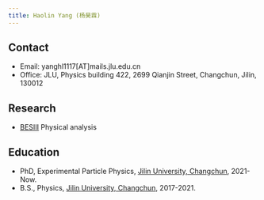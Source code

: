 ```yaml
---
title: Haolin Yang (杨昊霖)
---
```


## Contact
- Email: yanghl1117[AT]mails.jlu.edu.cn
- Office: JLU, Physics building 422, 2699 Qianjin Street, Changchun, Jilin, 130012

## Research
- [BESIII](http://bes3.ihep.ac.cn) Physical analysis

## Education
- PhD, Experimental Particle Physics, [Jilin University, Changchun](http://www.usc.edu.cn/), 2021-Now.
- B.S., Physics, [Jilin University, Changchun](http://www.usc.edu.cn/), 2017-2021.
